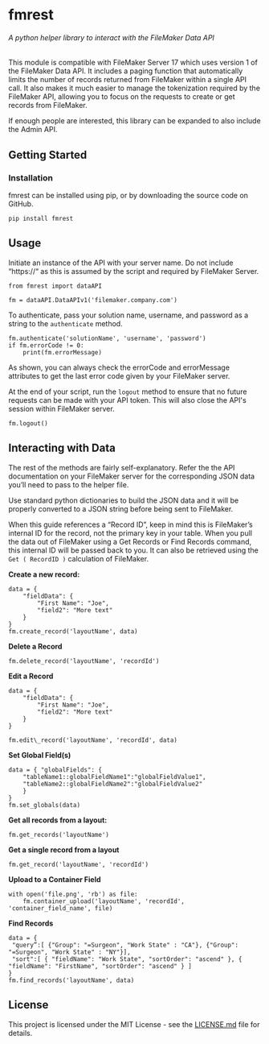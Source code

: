 # fmrest

###### A python helper library to interact with the FileMaker Data API

This module is compatible with FileMaker Server 17 which uses version 1 of the FileMaker Data API. It includes a paging function that automatically limits the number of records returned from FileMaker within a single API call. It also makes it much easier to manage the tokenization required by the FileMaker API, allowing you to focus on the requests to create or get records from FileMaker.

If enough people are interested, this library can be expanded to also include the Admin API.

## Getting Started

### Installation

fmrest can be installed using pip, or by downloading the source code on GitHub.

```
pip install fmrest
```

## Usage

Initiate an instance of the API with your server name. Do not include “https://“ as this is assumed by the script and required by FileMaker Server.

```
from fmrest import dataAPI

fm = dataAPI.DataAPIv1('filemaker.company.com')
```

To authenticate, pass your solution name, username, and password as a string to the `authenticate` method.

```
fm.authenticate('solutionName', 'username', 'password')
if fm.errorCode != 0:
    print(fm.errorMessage)
```

As shown, you can always check the errorCode and errorMessage attributes to get the last error code given by your FileMaker server.

At the end of your script, run the `logout` method to ensure that no future requests can be made with your API token. This will also close the API's session within FileMaker server.

```
fm.logout()
```

## Interacting with Data

The rest of the methods are fairly self-explanatory. Refer the the API documentation on your FileMaker server for the corresponding JSON data you’ll need to pass to the helper file.

Use standard python dictionaries to build the JSON data and it will be properly converted to a JSON string before being sent to FileMaker.

When this guide references a “Record ID”, keep in mind this is FileMaker’s internal ID for the record, not the primary key in your table. When you pull the data out of FileMaker using a Get Records or Find Records command, this internal ID will be passed back to you. It can also be retrieved using the `Get ( RecordID )` calculation of FileMaker.

**Create a new record:**
```
data = {
    "fieldData": {
        "First Name": "Joe",
        "field2": "More text"
    }
}
fm.create_record('layoutName', data)
```

**Delete a Record**
```
fm.delete_record('layoutName', 'recordId')
```

**Edit a Record**
```
data = {
    "fieldData": {
        "First Name": "Joe",
        "field2": "More text"
    }
}

fm.edit\_record('layoutName', 'recordId', data)
```

**Set Global Field(s)**
```
data = { "globalFields": {
    "tableName1::globalFieldName1":"globalFieldValue1",
    "tableName2::globalFieldName2":"globalFieldValue2"
    }
}
fm.set_globals(data)
```

**Get all records from a layout:**
```
fm.get_records('layoutName')
```

**Get a single record from a layout**
```
fm.get_record('layoutName', 'recordId')
```

**Upload to a Container Field**

```
with open('file.png', 'rb') as file:
    fm.container_upload('layoutName', 'recordId', 'container_field_name', file)
```

**Find Records**
```
data = {
 "query”:[ {"Group": "=Surgeon", "Work State" : "CA"}, {"Group": "=Surgeon", "Work State" : "NY"}],
 "sort":[ { "fieldName": "Work State", "sortOrder": "ascend" }, { "fieldName": "FirstName", "sortOrder": "ascend" } ]
}
fm.find_records('layoutName', data)
```

## License

This project is licensed under the MIT License - see the [LICENSE.md](LICENSE.md) file for details.


